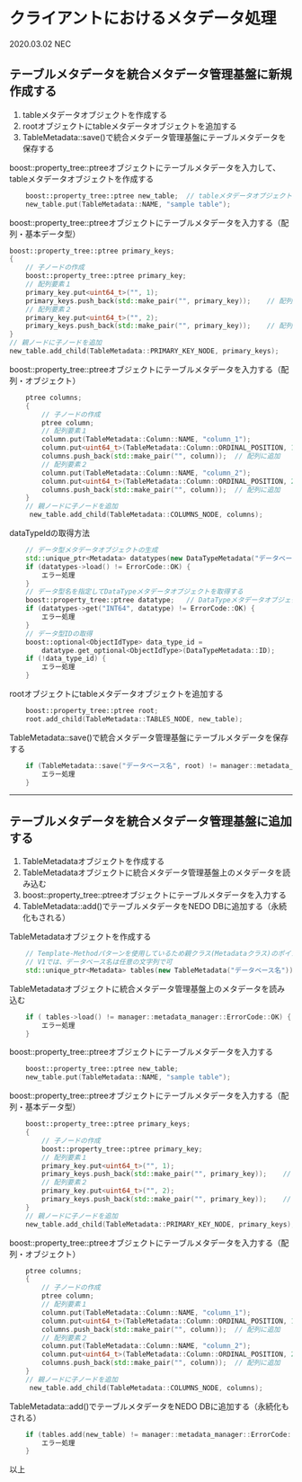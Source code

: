 
# クライアントにおけるメタデータ処理

2020.03.02 NEC

## テーブルメタデータを統合メタデータ管理基盤に新規作成する

1. tableメタデータオブジェクトを作成する
1. rootオブジェクトにtableメタデータオブジェクトを追加する
1. TableMetadata::save()で統合メタデータ管理基盤にテーブルメタデータを保存する

boost::property_tree::ptreeオブジェクトにテーブルメタデータを入力して、tableメタデータオブジェクトを作成する
```c++
    boost::property_tree::ptree new_table;  // tableメタデータオブジェクト
    new_table.put(TableMetadata::NAME, "sample table");
```

boost::property_tree::ptreeオブジェクトにテーブルメタデータを入力する（配列・基本データ型）
```c++
boost::property_tree::ptree primary_keys;
{
    // 子ノードの作成
    boost::property_tree::ptree primary_key;
    // 配列要素１
    primary_key.put<uint64_t>("", 1);
    primary_keys.push_back(std::make_pair("", primary_key));    // 配列に追加
    // 配列要素２
    primary_key.put<uint64_t>("", 2);
    primary_keys.push_back(std::make_pair("", primary_key));    // 配列に追加
}
// 親ノードに子ノードを追加
new_table.add_child(TableMetadata::PRIMARY_KEY_NODE, primary_keys);
```

boost::property_tree::ptreeオブジェクトにテーブルメタデータを入力する（配列・オブジェクト）
```c++
    ptree columns;
    {
        // 子ノードの作成
        ptree column;
        // 配列要素１
        column.put(TableMetadata::Column::NAME, "column_1");
        column.put<uint64_t>(TableMetadata::Column::ORDINAL_POSITION, 1);
        columns.push_back(std::make_pair("", column));  // 配列に追加
        // 配列要素２
        column.put(TableMetadata::Column::NAME, "column_2");
        column.put<uint64_t>(TableMetadata::Column::ORDINAL_POSITION, 2);
        columns.push_back(std::make_pair("", column));  // 配列に追加
    }
    // 親ノードに子ノードを追加
     new_table.add_child(TableMetadata::COLUMNS_NODE, columns);
```

dataTypeIdの取得方法
```c++
    // データ型メタデータオブジェクトの生成
    std::unique_ptr<Metadata> datatypes(new DataTypeMetadata("データベース名"));
    if (datatypes->load() != ErrorCode::OK) {
        エラー処理
    }
    // データ型名を指定してDataTypeメタデータオブジェクトを取得する
    boost::property_tree::ptree datatype;   // DataTypeメタデータオブジェクト
    if (datatypes->get("INT64", datatype) != ErrorCode::OK) {
        エラー処理
    }
    // データ型IDの取得
    boost::optional<ObjectIdType> data_type_id = 
        datatype.get_optional<ObjectIdType>(DataTypeMetadata::ID);
    if (!data_type_id) {
        エラー処理
    }
```

rootオブジェクトにtableメタデータオブジェクトを追加する
```c++
    boost::property_tree::ptree root;
    root.add_child(TableMetadata::TABLES_NODE, new_table);
```

TableMetadata::save()で統合メタデータ管理基盤にテーブルメタデータを保存する
```c++
    if (TableMetadata::save("データベース名", root) != manager::metadata_manager::OK) {
        エラー処理
    }
```
---
## テーブルメタデータを統合メタデータ管理基盤に追加する

1. TableMetadataオブジェクトを作成する
1. TableMetadataオブジェクトに統合メタデータ管理基盤上のメタデータを読み込む
1. boost::property_tree::ptreeオブジェクトにテーブルメタデータを入力する
1. TableMetadata::add()でテーブルメタデータをNEDO DBに追加する（永続化もされる）
 
TableMetadataオブジェクトを作成する
```c++
    // Template-Methodパターンを使用しているため親クラス(Metadataクラス)のポインタを使用する
    // V1では、データベース名は任意の文字列で可
    std::unique_ptr<Metadata> tables(new TableMetadata("データベース名"));
```

TableMetadataオブジェクトに統合メタデータ管理基盤上のメタデータを読み込む
```c++
    if ( tables->load() != manager::metadata_manager::ErrorCode::OK) {
        エラー処理
    }
```

boost::property_tree::ptreeオブジェクトにテーブルメタデータを入力する
```c++
    boost::property_tree::ptree new_table;
    new_table.put(TableMetadata::NAME, "sample table");
```

boost::property_tree::ptreeオブジェクトにテーブルメタデータを入力する（配列・基本データ型）
```c++
    boost::property_tree::ptree primary_keys;
    {
        // 子ノードの作成
        boost::property_tree::ptree primary_key;
        // 配列要素１
        primary_key.put<uint64_t>("", 1);
        primary_keys.push_back(std::make_pair("", primary_key));    // 配列に追加
        // 配列要素２
        primary_key.put<uint64_t>("", 2);
        primary_keys.push_back(std::make_pair("", primary_key));    // 配列に追加
    }
    // 親ノードに子ノードを追加
    new_table.add_child(TableMetadata::PRIMARY_KEY_NODE, primary_keys);
```

boost::property_tree::ptreeオブジェクトにテーブルメタデータを入力する（配列・オブジェクト）
```c++
    ptree columns;
    {
        // 子ノードの作成
        ptree column;
        // 配列要素１
        column.put(TableMetadata::Column::NAME, "column_1");
        column.put<uint64_t>(TableMetadata::Column::ORDINAL_POSITION, 1);
        columns.push_back(std::make_pair("", column));  // 配列に追加
        // 配列要素２
        column.put(TableMetadata::Column::NAME, "column_2");
        column.put<uint64_t>(TableMetadata::Column::ORDINAL_POSITION, 2);
        columns.push_back(std::make_pair("", column));  // 配列に追加
    }
    // 親ノードに子ノードを追加
     new_table.add_child(TableMetadata::COLUMNS_NODE, columns);
```

TableMetadata::add()でテーブルメタデータをNEDO DBに追加する（永続化もされる）
```c++
    if (tables.add(new_table) != manager::metadata_manager::ErrorCode::OK) {
        エラー処理
    }

```

以上
